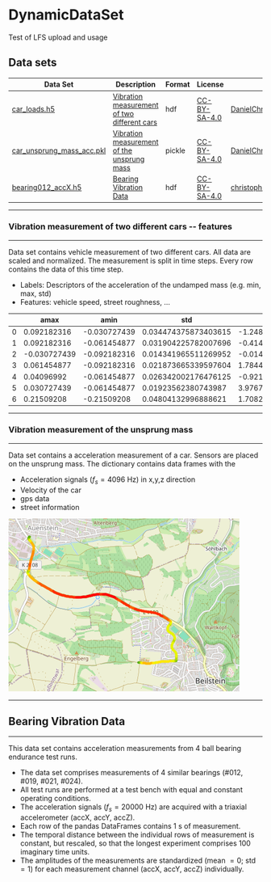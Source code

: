 # DynamicDataSet
Test of LFS upload and usage
## Data sets

| Data Set | Description | Format | License | Contact |
| -------- | ----------- | ------- | ------ |------ |
| [car_loads.h5](https://github.com/boschresearch/dynamic_data_set/tree/main/data) | [Vibration measurement of two different cars](#car-loads) | hdf | [CC-BY-SA-4.0](https://creativecommons.org/licenses/by-sa/4.0/legalcode.txt) | DanielChristopher.Kreuter@bosch.com |
| [car_unsprung_mass_acc.pkl](https://github.com/boschresearch/dynamic_data_set/tree/main/data) | [Vibration measurement of the unsprung mass](#car-unsprung_acc) | pickle | [CC-BY-SA-4.0](https://creativecommons.org/licenses/by-sa/4.0/legalcode.txt) | DanielChristopherKreuter@bosch.com |
|[bearing012_accX.h5](https://github.com/boschresearch/dynamic_data_set/tree/main/data)|[Bearing Vibration Data](#bearing)|hdf|[CC-BY-SA-4.0](https://creativecommons.org/licenses/by-sa/4.0/legalcode.txt)|christoph.bienefeld@de.bosch.com|

-------------------------------------------
### Vibration measurement of two different cars -- features <a name="car_loads"></a>
-------------------------------------------

Data set contains vehicle measurement of two different cars. All data are scaled and normalized. The measurement is split in time steps. Every row contains the data of this time step. 
- Labels: Descriptors of the acceleration of the undamped mass (e.g. min, max, std)
- Features: vehicle speed, street roughness, ...

|     | amax         | amin         | std                  | kurtosis              | skew                 | speed                | AVG_IRI | ROUTE_TYPES | URBAN | BRIDGE | car |
| --- | ------------ | ------------ | -------------------- | --------------------- | -------------------- | -------------------- | ------- | ----------- | ----- | ------ | --- |
| 0   | 0.092182316  | -0.030727439 | 0.034474375873403615 | -1.248572544956299    | -0.32377647814911326 | 0.059264000000000004 | 4.8     | 0.0         | 1.0   | 0.0    | B   |
| 1   | 0.092182316  | -0.061454877 | 0.031904225782007696 | -0.4145427908147341   | 1.0070682910778772   | 0.050004             | 4.8     | 0.0         | 1.0   | 0.0    | B   |
| 2   | -0.030727439 | -0.092182316 | 0.014341965511269952 | -0.014041240938921007 | -0.9282224991843611  | 0.02778              | 4.8     | 0.0         | 1.0   | 0.0    | B   |
| 3   | 0.061454877  | -0.092182316 | 0.021873665339597604 | 1.7844630674693747    | 1.5318499207812712   | 0.02778              | 4.8     | 0.0         | 1.0   | 0.0    | B   |
| 4   | 0.04096992   | -0.061454877 | 0.026342002176476125 | -0.9213735255263735   | 0.9485480204179958   | 0.05556              | 4.8     | 0.0         | 1.0   | 0.0    | B   |
| 5   | 0.030727439  | -0.061454877 | 0.01923562380743987  | 3.976726806984951     | 1.971356610418038    | 0.016668             | 4.8     | 0.0         | 1.0   | 0.0    | B   |
| 6   | 0.21509208   | -0.21509208  | 0.04804132996888621  | 1.7082873112498378    | 0.07830243066921876  | 0.016668             | 4.8     | 0.0         | 1.0   | 0.0    | B   |

-------------------------------------------
### Vibration measurement of the unsprung mass <a name="car_unspung_acc"></a>
-------------------------------------------
Data set contains a acceleration measurement of a car. Sensors are placed on the unsprung mass. The dictionary contains data frames with the 

- Acceleration signals ($f_s=4096$ Hz) in x,y,z direction
- Velocity of the car
- gps data 
- street information

[![track](./pics/track.png)](./pics/track.html)

------------------------------
## Bearing Vibration Data <a name="bearing"></a>
------------------------------

This data set contains acceleration measurements from 4 ball bearing endurance test runs.
- The data set comprises measurements of 4 similar bearings (#012, #019, #021, #024).
- All test runs are performed at a test bench with equal and constant operating conditions.
- The acceleration signals ($f_s=20000$ Hz) are acquired with a triaxial accelerometer (accX, accY, accZ).
- Each row of the pandas DataFrames contains $1$ s of measurement.
- The temporal distance between the individual rows of measurement is constant, but rescaled, so that the longest experiment comprises $100$ imaginary time units.
- The amplitudes of the measurements are standardized (mean $= 0$; std $= 1$) for each measurement channel (accX, accY, accZ) individually.